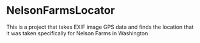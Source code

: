 # NelsonFarmsLocator
This is a project that takes EXIF image GPS data and finds the location that it
was taken specifically for Nelson Farms in Washington
